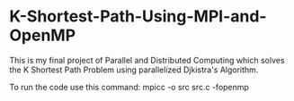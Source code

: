 # K-Shortest-Path-Using-MPI-and-OpenMP
This is my final project of Parallel and Distributed Computing which solves the K Shortest Path Problem using parallelized Djkistra's Algorithm.

To run the code use this command: mpicc -o src src.c -fopenmp
